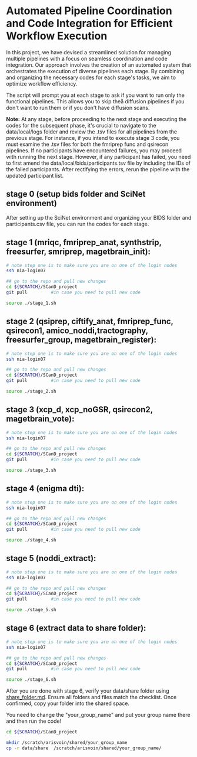 # Automated Pipeline Coordination and Code Integration for Efficient Workflow Execution

In this project, we have devised a streamlined solution for managing multiple pipelines with a focus on seamless coordination and code integration. Our approach involves the creation of an automated system that orchestrates the execution of diverse pipelines each stage. By combining and organizing the necessary codes for each stage's tasks, we aim to optimize workflow efficiency.

The script will prompt you at each stage to ask if you want to run only the functional pipelines. This allows you to skip theå diffusion pipelines if you don't want to run them or if you don't have diffusion scans.

**Note:** At any stage, before proceeding to the next stage and executing the codes for the subsequent phase, it's crucial to navigate to the data/local/logs folder and review the .tsv files for all pipelines from the previous stage. For instance, if you intend to execute stage 3 code, you must examine the .tsv files for both the fmriprep func and qsirecon pipelines. If no participants have encountered failures, you may proceed with running the next stage. However, if any participant has failed, you need to first amend the data/local/bids/participants.tsv file by including the IDs of the failed participants. After rectifying the errors, rerun the pipeline with the updated participant list.

## stage 0 (setup bids folder and SciNet environment)

After setting up the SciNet environment and organizing your BIDS folder and participants.csv file, you can run the codes for each stage.

## stage 1 (mriqc, fmriprep_anat, synthstrip, freesurfer, smriprep, magetbrain_init):
```sh
# note step one is to make sure you are on one of the login nodes
ssh nia-login07

## go to the repo and pull new changes
cd ${SCRATCH}/SCanD_project
git pull         #in case you need to pull new code

source ./stage_1.sh
```


## stage 2 (qsiprep, ciftify_anat, fmriprep_func, qsirecon1, amico_noddi,tractography, freesurfer_group, magetbrain_register):

```sh
# note step one is to make sure you are on one of the login nodes
ssh nia-login07

## go to the repo and pull new changes
cd ${SCRATCH}/SCanD_project
git pull         #in case you need to pull new code

source ./stage_2.sh
```

## stage 3 (xcp_d, xcp_noGSR, qsirecon2, magetbrain_vote):

```sh
# note step one is to make sure you are on one of the login nodes
ssh nia-login07

## go to the repo and pull new changes
cd ${SCRATCH}/SCanD_project
git pull         #in case you need to pull new code

source ./stage_3.sh
```

## stage 4 (enigma dti):

```sh
# note step one is to make sure you are on one of the login nodes
ssh nia-login07

## go to the repo and pull new changes
cd ${SCRATCH}/SCanD_project
git pull         #in case you need to pull new code

source ./stage_4.sh
```

## stage 5 (noddi_extract):

```sh
# note step one is to make sure you are on one of the login nodes
ssh nia-login07

## go to the repo and pull new changes
cd ${SCRATCH}/SCanD_project
git pull         #in case you need to pull new code

source ./stage_5.sh
```

## stage 6 (extract data to share folder):

```sh
# note step one is to make sure you are on one of the login nodes
ssh nia-login07

## go to the repo and pull new changes
cd ${SCRATCH}/SCanD_project
git pull         #in case you need to pull new code

source ./stage_6.sh
```

After you are done with stage 6, verify your data/share folder using [share_folder.md](https://github.com/TIGRLab/SCanD_project/blob/main/share_folder.md). Ensure all folders and files match the checklist. Once confirmed, copy your folder into the shared space.

You need to change the "your_group_name" and put your group name there and then run the code!

```sh
cd ${SCRATCH}/SCanD_project

mkdir /scratch/arisvoin/shared/your_group_name
cp -r data/share  /scratch/arisvoin/shared/your_group_name/
```

